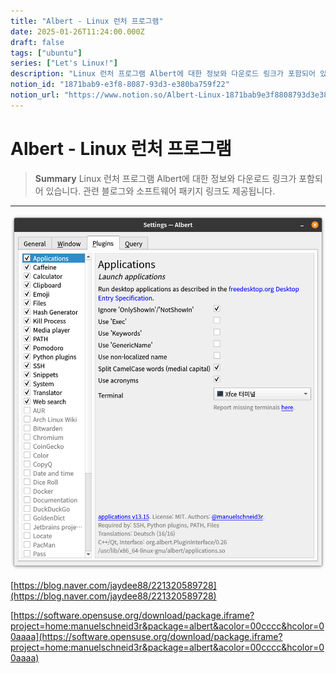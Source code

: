 ```yaml
---
title: "Albert - Linux 런처 프로그램"
date: 2025-01-26T11:24:00.000Z
draft: false
tags: ["ubuntu"]
series: ["Let's Linux!"]
description: "Linux 런처 프로그램 Albert에 대한 정보와 다운로드 링크가 포함되어 있습니다. 관련 블로그와 소프트웨어 패키지 링크도 제공됩니다."
notion_id: "1871bab9-e3f8-8087-93d3-e380ba759f22"
notion_url: "https://www.notion.so/Albert-Linux-1871bab9e3f8808793d3e380ba759f22"
---
```


# Albert - Linux 런처 프로그램

> **Summary**
> Linux 런처 프로그램 Albert에 대한 정보와 다운로드 링크가 포함되어 있습니다. 관련 블로그와 소프트웨어 패키지 링크도 제공됩니다.

---

![Image](image_4bbc4e60e27c.png)

[https://blog.naver.com/jaydee88/221320589728](https://blog.naver.com/jaydee88/221320589728)

[https://software.opensuse.org/download/package.iframe?project=home:manuelschneid3r&package=albert&acolor=00cccc&hcolor=00aaaa](https://software.opensuse.org/download/package.iframe?project=home:manuelschneid3r&package=albert&acolor=00cccc&hcolor=00aaaa)

